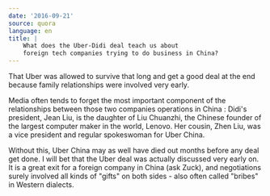 ```yaml
---
date: '2016-09-21'
source: quora
language: en
title: |
    What does the Uber-Didi deal teach us about
    foreign tech companies trying to do business in China?
---
```


That Uber was allowed to survive that long and get a good deal at the
end because family relationships were involved very early.

Media often tends to forget the most important component of the
relationships between those two companies operations in China : Didi's
president, Jean Liu, is the daughter of Liu Chuanzhi, the Chinese
founder of the largest computer maker in the world, Lenovo. Her cousin,
Zhen Liu, was a vice president and regular spokeswoman for Uber China.

Without this, Uber China may as well have died out months before any
deal get done. I will bet that the Uber deal was actually discussed very
early on. It is a great exit for a foreign company in China (ask Zuck),
and negotiations surely involved all kinds of "gifts" on both sides -
also often called "bribes" in Western dialects.
